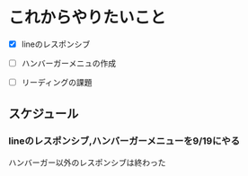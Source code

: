 # これからやりたいこと
 - [x] lineのレスポンシブ
 - [ ] ハンバーガーメニュの作成
 - [ ] リーディングの課題


## スケジュール
### lineのレスポンシブ,ハンバーガーメニューを9/19にやる

ハンバーガー以外のレスポンシブは終わった